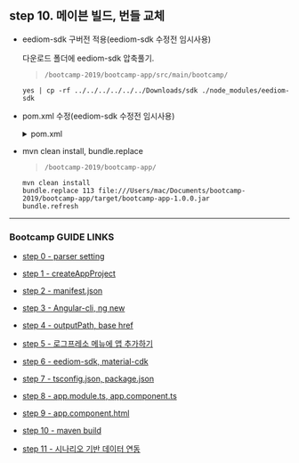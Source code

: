 ## step 10. 메이븐 빌드, 번들 교체

- eediom-sdk 구버전 적용(eediom-sdk 수정전 임시사용)

	다운로드 폴더에 eediom-sdk 압축풀기.
	>`/bootcamp-2019/bootcamp-app/src/main/bootcamp/`

	```
	yes | cp -rf ../../../../../../Downloads/sdk ./node_modules/eediom-sdk
	```

- pom.xml 수정(eediom-sdk 수정전 임시사용)
	<details>
	<summary>pom.xml</summary>
	<div markdown="1">

	```
	<project
		xsi:schemaLocation="http://maven.apache.org/POM/4.0.0 http://maven.apache.org/xsd/maven-4.0.0.xsd"
		xmlns="http://maven.apache.org/POM/4.0.0" xmlns:xsi="http://www.w3.org/2001/XMLSchema-instance">
		<modelVersion>4.0.0</modelVersion>
		<groupId>com.logpresso</groupId>
		<artifactId>bootcamp-app</artifactId>
		<version>1.0.0</version>
		<packaging>bundle</packaging>
		<name>Bootcamp App</name>
		<build>
			<plugins>
				<plugin>
					<groupId>org.apache.maven.plugins</groupId>
					<artifactId>maven-compiler-plugin</artifactId>
					<version>3.3</version>
					<configuration>
						<encoding>UTF-8</encoding>
						<source>8</source>
						<target>8</target>
						<debug>true</debug>
						<optimize>true</optimize>
						<showDeprecations>true</showDeprecations>
					</configuration>
				</plugin>
				<plugin>
					<groupId>org.apache.felix</groupId>
					<artifactId>maven-bundle-plugin</artifactId>
					<version>4.1.0</version>
					<extensions>true</extensions>
					<configuration>
						<instructions>
							<Bundle-SymbolicName>com.logpresso.bootcamp</Bundle-SymbolicName>						
							<Export-Package>
								com.logpresso.bootcamp.app,
								com.logpresso.bootcamp.msgbus
							</Export-Package>
							<Import-Package>
								*
							</Import-Package>
							<Private-Package>
								com.logpresso.bootcamp.command,
								com.logpresso.bootcamp.logger,
								com.logpresso.bootcamp.model,
								com.logpresso.bootcamp.parser,
								com.logpresso.bootcamp.script
							</Private-Package>
						</instructions>
					</configuration>
				</plugin>
				<plugin>
					<groupId>org.apache.felix</groupId>
					<artifactId>maven-ipojo-plugin</artifactId>
					<version>1.12.1</version>
					<executions>
						<execution>
							<goals>
								<goal>ipojo-bundle</goal>
							</goals>
						</execution>
					</executions>
				</plugin>
				<plugin>
					<groupId>com.github.eirslett</groupId>
					<artifactId>frontend-maven-plugin</artifactId>
					<version>1.6</version>
					<configuration>
						<workingDirectory>src/main/bootcamp</workingDirectory>
					</configuration>
					<executions>
						<execution>
							<id>install node and yarn</id>
							<goals>
								<goal>install-node-and-yarn</goal>
							</goals>
							<phase>pre-clean</phase>
							<configuration>
								<nodeVersion>v11.7.0</nodeVersion>
								<yarnVersion>v1.13.0</yarnVersion>
								<downloadRoot>http://staging.araqne.org/nodejs/dist/</downloadRoot>
							</configuration>
						</execution>
						<execution>
							<id>build all</id>
							<goals>
								<goal>yarn</goal>
							</goals>
							<phase>generate-resources</phase>
							<configuration>
								<arguments>run build</arguments>
							</configuration>
						</execution>
					</executions>
				</plugin>
			</plugins>
		</build>
		<repositories>
			<repository>
				<id>splunk-artifactory</id>
				<name>Splunk Releases</name>
				<url>http://splunk.jfrog.io/splunk/ext-releases-local</url>
			</repository>
		</repositories>
		<dependencies>
			<dependency>
				<groupId>org.apache.felix</groupId>
				<artifactId>org.apache.felix.ipojo</artifactId>
				<version>1.10.1</version>
			</dependency>
			<dependency>
				<groupId>org.apache.felix</groupId>
				<artifactId>org.apache.felix.ipojo.annotations</artifactId>
				<version>1.10.1</version>
			</dependency>
			<dependency>
				<groupId>org.slf4j</groupId>
				<artifactId>slf4j-api</artifactId>
				<version>1.7.12</version>
			</dependency>
			<dependency>
				<groupId>org.slf4j</groupId>
				<artifactId>slf4j-simple</artifactId>
				<scope>test</scope>
				<version>1.7.12</version>
			</dependency>
			<dependency>
				<groupId>org.araqne</groupId>
				<artifactId>araqne-log-api</artifactId>
				<version>3.12.7</version>
			</dependency>
			<dependency>
				<groupId>org.araqne</groupId>
				<artifactId>araqne-logdb</artifactId>
				<version>3.9.1-1</version>
			</dependency>
			<dependency>
				<groupId>org.araqne</groupId>
				<artifactId>araqne-confdb</artifactId>
				<version>1.0.2</version>
			</dependency>
			<dependency>
				<groupId>com.splunk</groupId>
				<artifactId>splunk</artifactId>
				<version>1.6.5.0</version>
			</dependency>
			<dependency>
				<groupId>org.araqne</groupId>
				<artifactId>araqne-httpd</artifactId>
				<version>1.6.4</version>
			</dependency>
			<dependency>
				<groupId>org.araqne</groupId>
				<artifactId>araqne-msgbus</artifactId>
				<version>1.12.4</version>
			</dependency>		
			<dependency>
				<groupId>org.araqne</groupId>
				<artifactId>araqne-webconsole</artifactId>
				<version>3.18.1-1</version>
			</dependency>
			<dependency>
				<groupId>org.araqne</groupId>
				<artifactId>araqne-dom</artifactId>
				<version>3.5.4-2</version>
			</dependency>
		</dependencies>
	</project>
	```
	</div>
	</details>


- mvn clean install, bundle.replace

	>`/bootcamp-2019/bootcamp-app/`

	```
	mvn clean install
	bundle.replace 113 file:///Users/mac/Documents/bootcamp-2019/bootcamp-app/target/bootcamp-app-1.0.0.jar
	bundle.refresh
	```

---
### Bootcamp GUIDE LINKS
* [step 0 - parser setting](step0.md)
	
* [step 1 - createAppProject](step1.md)

* [step 2 - manifest.json](step2.md)

* [step 3 - Angular-cli, ng new](step3.md)

* [step 4 - outputPath, base href](step4.md)

* [step 5 - 로그프레소 메뉴에 앱 추가하기](step5.md)

* [step 6 - eediom-sdk, material-cdk](step6.md)

* [step 7 - tsconfig.json, package.json](step7.md)

* [step 8 - app.module.ts, app.component.ts](step8.md)

* [step 9 - app.component.html](step9.md)

* [step 10 - maven build](step10.md)

* [step 11 - 시나리오 기반 데이터 연동](step11.md)